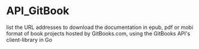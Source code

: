 # API_GitBook
list the URL addresses to download the documentation in epub, pdf or mobi format of book projects hosted by GitBooks.com, using the GitBooks API's client-library in Go
